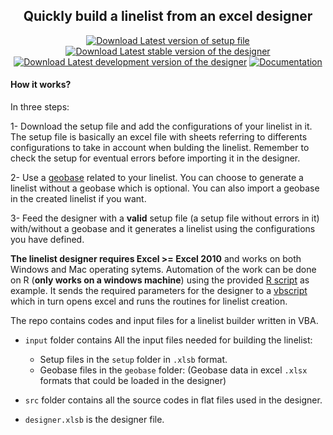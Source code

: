 <div align="center">
<p align="center">




##  Quickly build a linelist from an excel designer

[![Download Latest version of setup file](https://github.com/epicentre-msf/outbreak-tools/raw/users/y-amevoin/src/imgs/setup_file.svg)](https://github.com/epicentre-msf/outbreak-tools-setup/raw/main/setup.xlsb)
[![Download Latest stable version of the designer](https://github.com/epicentre-msf/outbreak-tools/raw/users/y-amevoin/src/imgs/stable_designer.svg)](https://github.com/epicentre-msf/outbreak-tools/raw/main/designer.xlsb)
[![Download Latest development version of the designer](https://github.com/epicentre-msf/outbreak-tools/raw/users/y-amevoin/src/imgs/dev_designer.svg)](https://github.com/epicentre-msf/outbreak-tools/raw/dev/designer_dev.xlsb)
[![Documentation](https://github.com/epicentre-msf/outbreak-tools/raw/users/y-amevoin/src/imgs/docs.svg)](https://epicentre-msf.github.io/outbreak-tools/)
</p>
</div>

#### How it works?

In three steps:

1- Download the setup file and add the configurations of your linelist in it. The setup file is basically an excel file with sheets referring to differents configurations to take in account when bulding the linelist. Remember to check the setup for eventual errors before importing it in the designer.

2- Use a [geobase](https://reports.msf.net/secure/app/outbreak-tools-geoapp) related to your linelist. You can choose to generate a linelist without a geobase which is optional. You can also import a geobase in the created linelist if you want.

3- Feed the designer with a **valid**  setup file (a setup file without errors in it) with/without a geobase and it generates a linelist using the configurations you have defined.

**The linelist designer requires Excel >= Excel 2010** and works on both Windows and Mac operating sytems.
Automation of the work can be done on R (**only works on a windows machine**) using the provided [R script](https://github.com/epicentre-msf/outbreak-tools/raw/main/Rscripts/run_designer_on_windows.R) as example. It sends the required parameters for the designer to a [vbscript](https://github.com/epicentre-msf/outbreak-tools/raw/main/Rscripts/rundesigner.vbs) which in turn opens excel and runs the routines for linelist creation.



The repo contains codes and input files for a linelist builder written in VBA.

- `input` folder contains All the input files needed for building the linelist:

  - Setup files in the `setup` folder in `.xlsb` format.
  - Geobase files in the `geobase` folder: (Geobase data in excel `.xlsx` formats that could be loaded in the designer)
- `src` folder contains all the source codes in flat files used in the designer.
- `designer.xlsb` is the designer file.
